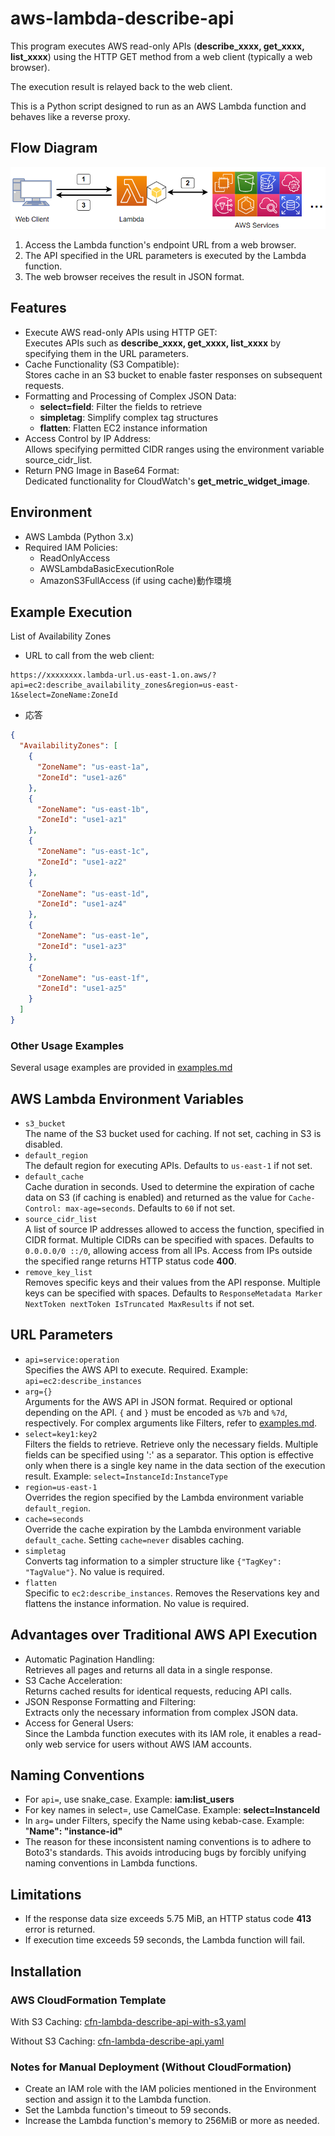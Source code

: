 # aws-lambda-describe-api

This program executes AWS read-only APIs (**describe_xxxx, get_xxxx, list_xxxx**) using the HTTP GET method from a web client (typically a web browser).

The execution result is relayed back to the web client.

This is a Python script designed to run as an AWS Lambda function and behaves like a reverse proxy.

## Flow Diagram

![aws-describe-api flow diagram](image/aws-describe-api_drawio.png)

1. Access the Lambda function's endpoint URL from a web browser.
2. The API specified in the URL parameters is executed by the Lambda function.
3. The web browser receives the result in JSON format.

## Features

- Execute AWS read-only APIs using HTTP GET:  
Executes APIs such as **describe_xxxx, get_xxxx, list_xxxx** by specifying them in the URL parameters.
- Cache Functionality (S3 Compatible):  
Stores cache in an S3 bucket to enable faster responses on subsequent requests.
- Formatting and Processing of Complex JSON Data:  
  - **select=field**: Filter the fields to retrieve
  - **simpletag**: Simplify complex tag structures
  - **flatten**: Flatten EC2 instance information
- Access Control by IP Address:  
Allows specifying permitted CIDR ranges using the environment variable source_cidr_list.
- Return PNG Image in Base64 Format:  
Dedicated functionality for CloudWatch's **get_metric_widget_image**.

## Environment

- AWS Lambda (Python 3.x)
- Required IAM Policies:
  - ReadOnlyAccess
  - AWSLambdaBasicExecutionRole
  - AmazonS3FullAccess (if using cache)動作環境

## Example Execution

List of Availability Zones

- URL to call from the web client:

```text
https://xxxxxxxx.lambda-url.us-east-1.on.aws/?api=ec2:describe_availability_zones&region=us-east-1&select=ZoneName:ZoneId
```

- 応答

```json
{
  "AvailabilityZones": [
    {
      "ZoneName": "us-east-1a",
      "ZoneId": "use1-az6"
    },
    {
      "ZoneName": "us-east-1b",
      "ZoneId": "use1-az1"
    },
    {
      "ZoneName": "us-east-1c",
      "ZoneId": "use1-az2"
    },
    {
      "ZoneName": "us-east-1d",
      "ZoneId": "use1-az4"
    },
    {
      "ZoneName": "us-east-1e",
      "ZoneId": "use1-az3"
    },
    {
      "ZoneName": "us-east-1f",
      "ZoneId": "use1-az5"
    }
  ]
}
```

### Other Usage Examples

Several usage examples are provided in [examples.md](examples.md)

## AWS Lambda Environment Variables

- ```s3_bucket```  
The name of the S3 bucket used for caching. If not set, caching in S3 is disabled.
- ```default_region```  
The default region for executing APIs. Defaults to ```us-east-1``` if not set.
- ```default_cache```  
Cache duration in seconds. Used to determine the expiration of cache data on S3 (if caching is enabled) and returned as the value for ```Cache-Control: max-age=seconds```. Defaults to ```60``` if not set.
- ```source_cidr_list```  
A list of source IP addresses allowed to access the function, specified in CIDR format. Multiple CIDRs can be specified with spaces. Defaults to ```0.0.0.0/0 ::/0```, allowing access from all IPs. Access from IPs outside the specified range returns HTTP status code **400**.
- ```remove_key_list```  
Removes specific keys and their values from the API response. Multiple keys can be specified with spaces. Defaults to ```ResponseMetadata Marker NextToken nextToken IsTruncated MaxResults``` if not set.

## URL Parameters

- ```api=service:operation```  
Specifies the AWS API to execute. Required.
Example: ```api=ec2:describe_instances```
- ```arg={}```  
Arguments for the AWS API in JSON format. Required or optional depending on the API. ```{``` and ```}``` must be encoded as ```%7b``` and ```%7d```, respectively. For complex arguments like Filters, refer to [examples.md](examples.md).
- ```select=key1:key2```  
Filters the fields to retrieve. Retrieve only the necessary fields. Multiple fields can be specified using  ':' as a separator. This option is effective only when there is a single key name in the data section of the execution result.
Example: ```select=InstanceId:InstanceType```
- ```region=us-east-1```  
Overrides the region specified by the Lambda environment variable ```default_region```.
- ```cache=seconds```  
Override the cache expiration by the Lambda environment variable ```default_cache```. Setting ```cache=never``` disables caching.
- ```simpletag```  
Converts tag information to a simpler structure like ```{"TagKey": "TagValue"}```. No value is required.
- ```flatten```  
Specific to ```ec2:describe_instances```. Removes the Reservations key and flattens the instance information. No value is required.

## Advantages over Traditional AWS API Execution

- Automatic Pagination Handling:  
Retrieves all pages and returns all data in a single response.
- S3 Cache Acceleration:  
Returns cached results for identical requests, reducing API calls.
- JSON Response Formatting and Filtering:  
Extracts only the necessary information from complex JSON data.
- Access for General Users:  
Since the Lambda function executes with its IAM role, it enables a read-only web service for users without AWS IAM accounts.

## Naming Conventions

- For ```api=```, use snake_case. Example: **iam:list_users**
- For key names in select=, use CamelCase. Example: **select=InstanceId**
- In ```arg=``` under Filters, specify the Name using kebab-case. Example: "**Name": "instance-id"**
- The reason for these inconsistent naming conventions is to adhere to Boto3's standards. This avoids introducing bugs by forcibly unifying naming conventions in Lambda functions.

## Limitations

- If the response data size exceeds 5.75 MiB, an HTTP status code **413** error is returned.
- If execution time exceeds 59 seconds, the Lambda function will fail.

## Installation

### AWS CloudFormation Template

With S3 Caching:
[cfn-lambda-describe-api-with-s3.yaml](src/cfn-lambda-describe-api.yaml)

Without S3 Caching:
[cfn-lambda-describe-api.yaml](src/cfn-lambda-describe-api.yaml)

### Notes for Manual Deployment (Without CloudFormation)

- Create an IAM role with the IAM policies mentioned in the Environment section and assign it to the Lambda function.
- Set the Lambda function's timeout to 59 seconds.
- Increase the Lambda function's memory to 256MiB or more as needed.
